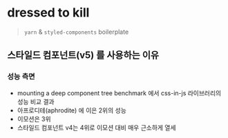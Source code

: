 # dressed to kill
> `yarn` & `styled-components` boilerplate

## 스타일드 컴포넌트(v5) 를 사용하는 이유
### 성능 측면
- mounting a deep component tree benchmark 에서 css-in-js 라이브러리의 성능 비교 결과 
- 아프로디테(aphrodite) 에 이은 2위의 성능
- 이모션은 3위
- 스타일드 컴포넌트 v4는 4위로 이모션 대비 매우 근소하게 열세